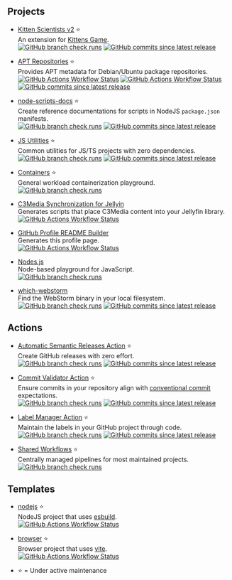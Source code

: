 ## Projects

* [Kitten Scientists v2](https://github.com/kitten-science/kitten-scientists) ⭐  
   An extension for [Kittens Game](https://kittensgame.com/).  
   [![GitHub branch check runs](https://img.shields.io/github/check-runs/kitten-science/kitten-scientists/main?style=flat-square&labelColor=%230008)](https://github.com/kitten-science/kitten-scientists/actions) [![GitHub commits since latest release](https://img.shields.io/github/commits-since/kitten-science/kitten-scientists/latest?style=flat-square&labelColor=%230008)](https://github.com/kitten-science/kitten-scientists/releases)

* [APT Repositories](https://github.com/apt-repositories/generator) ⭐  
   Provides APT metadata for Debian/Ubuntu package repositories.  
   [![GitHub Actions Workflow Status](https://img.shields.io/github/actions/workflow/status/apt-repositories/generator/debian.yml?label=debian&style=flat-square&labelColor=%230008)](https://github.com/apt-repositories/generator/actions) [![GitHub Actions Workflow Status](https://img.shields.io/github/actions/workflow/status/apt-repositories/generator/ubuntu.yml?label=ubuntu&style=flat-square&labelColor=%230008)](https://github.com/apt-repositories/generator/actions) [![GitHub commits since latest release](https://img.shields.io/github/commits-since/apt-repositories/generator/latest?style=flat-square&labelColor=%230008)](https://github.com/apt-repositories/generator/releases) 

* [node-scripts-docs](https://github.com/oliversalzburg/node-scripts-docs) ⭐  
   Create reference documentations for scripts in NodeJS `package.json` manifests.  
   [![GitHub branch check runs](https://img.shields.io/github/check-runs/oliversalzburg/node-scripts-docs/main?style=flat-square&labelColor=%230008)](https://github.com/oliversalzburg/node-scripts-docs/actions) [![GitHub commits since latest release](https://img.shields.io/github/commits-since/oliversalzburg/node-scripts-docs/latest?style=flat-square&labelColor=%230008)](https://github.com/oliversalzburg/node-scripts-docs/releases)

* [JS Utilities](https://github.com/oliversalzburg/js-utils) ⭐  
   Common utilities for JS/TS projects with zero dependencies.  
   [![GitHub branch check runs](https://img.shields.io/github/check-runs/oliversalzburg/js-utils/main?style=flat-square&labelColor=%230008)](https://github.com/oliversalzburg/js-utils/actions) [![GitHub commits since latest release](https://img.shields.io/github/commits-since/oliversalzburg/js-utils/latest?style=flat-square&labelColor=%230008)](https://github.com/oliversalzburg/js-utils/releases)

* [Containers](https://github.com/oliversalzburg/containers) ⭐  
   General workload containerization playground.  
   [![GitHub branch check runs](https://img.shields.io/github/check-runs/oliversalzburg/containers/main?style=flat-square&labelColor=%230008)](https://github.com/oliversalzburg/containers/actions)

* [C3Media Synchronization for Jellyin](https://github.com/oliversalzburg/c3media-jellyfin)  
   Generates scripts that place C3Media content into your Jellyfin library.  
   [![GitHub Actions Workflow Status](https://img.shields.io/github/actions/workflow/status/oliversalzburg/c3media-jellyfin/qa.yml?label=qa&style=flat-square&labelColor=%230008)](https://github.com/oliversalzburg/c3media-jellyfin/actions) 

* [GitHub Profile README Builder](https://github.com/oliversalzburg/github-readme-builder)  
   Generates this profile page.  
   [![GitHub Actions Workflow Status](https://img.shields.io/github/actions/workflow/status/oliversalzburg/github-readme-builder/qa.yml?label=qa&style=flat-square&labelColor=%230008)](https://github.com/oliversalzburg/github-readme-builder/actions) 

* [Nodes.js](https://github.com/oliversalzburg/nodes-js)  
   Node-based playground for JavaScript.  
   [![GitHub branch check runs](https://img.shields.io/github/check-runs/oliversalzburg/nodes-js/main?style=flat-square&labelColor=%230008)](https://github.com/oliversalzburg/nodes-js/actions)

* [which-webstorm](https://github.com/oliversalzburg/which-webstorm)  
   Find the WebStorm binary in your local filesystem.  
   [![GitHub branch check runs](https://img.shields.io/github/check-runs/oliversalzburg/which-webstorm/main?style=flat-square&labelColor=%230008)](https://github.com/oliversalzburg/which-webstorm/actions) [![GitHub commits since latest release](https://img.shields.io/github/commits-since/oliversalzburg/which-webstorm/latest?style=flat-square&labelColor=%230008)](https://github.com/oliversalzburg/which-webstorm/releases)

## Actions

* [Automatic Semantic Releases Action](https://github.com/oliversalzburg/action-automatic-semantic-releases) ⭐  
   Create GitHub releases with zero effort.  
   [![GitHub branch check runs](https://img.shields.io/github/check-runs/oliversalzburg/action-automatic-semantic-releases/main?style=flat-square&labelColor=%230008)](https://github.com/oliversalzburg/action-automatic-semantic-releases/actions) [![GitHub commits since latest release](https://img.shields.io/github/commits-since/oliversalzburg/action-automatic-semantic-releases/latest?style=flat-square&labelColor=%230008)](https://github.com/oliversalzburg/action-automatic-semantic-releases/releases)

* [Commit Validator Action](https://github.com/oliversalzburg/action-commit-validator) ⭐  
   Ensure commits in your repository align with [conventional commit](https://www.conventionalcommits.org/en/v1.0.0/) expectations.  
   [![GitHub branch check runs](https://img.shields.io/github/check-runs/oliversalzburg/action-commit-validator/main?style=flat-square&labelColor=%230008)](https://github.com/oliversalzburg/action-commit-validator/actions) [![GitHub commits since latest release](https://img.shields.io/github/commits-since/oliversalzburg/action-commit-validator/latest?style=flat-square&labelColor=%230008)](https://github.com/oliversalzburg/action-commit-validator/releases)

* [Label Manager Action](https://github.com/oliversalzburg/action-label-manager) ⭐  
   Maintain the labels in your GitHub project through code.  
   [![GitHub branch check runs](https://img.shields.io/github/check-runs/oliversalzburg/action-label-manager/main?style=flat-square&labelColor=%230008)](https://github.com/oliversalzburg/action-label-manager/actions) [![GitHub commits since latest release](https://img.shields.io/github/commits-since/oliversalzburg/action-label-manager/latest?style=flat-square&labelColor=%230008)](https://github.com/oliversalzburg/action-label-manager/releases)

* [Shared Workflows](https://github.com/oliversalzburg/workflows) ⭐  
   Centrally managed pipelines for most maintained projects.  
   [![GitHub branch check runs](https://img.shields.io/github/check-runs/oliversalzburg/workflows/main?style=flat-square&labelColor=%230008)](https://github.com/oliversalzburg/workflows/actions)

## Templates

* [nodejs](https://github.com/oliversalzburg/nodejs) ⭐  
   NodeJS project that uses [esbuild](https://esbuild.github.io/).  
   [![GitHub Actions Workflow Status](https://img.shields.io/github/actions/workflow/status/oliversalzburg/nodejs/qa.yml?label=qa&style=flat-square&labelColor=%230008)](https://github.com/oliversalzburg/nodejs/actions) 

* [browser](https://github.com/oliversalzburg/browser) ⭐  
   Browser project that uses [vite](https://vitejs.dev/).  
   [![GitHub Actions Workflow Status](https://img.shields.io/github/actions/workflow/status/oliversalzburg/browser/qa.yml?label=qa&style=flat-square&labelColor=%230008)](https://github.com/oliversalzburg/browser/actions) 

-   ⭐ = Under active maintenance
